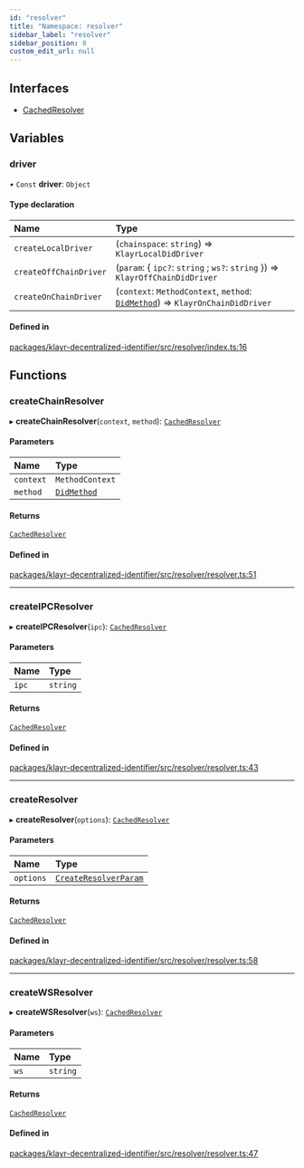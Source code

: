 ```yaml
---
id: "resolver"
title: "Namespace: resolver"
sidebar_label: "resolver"
sidebar_position: 0
custom_edit_url: null
---
```


## Interfaces

- [CachedResolver](../interfaces/resolver.CachedResolver.md)

## Variables

### driver

• `Const` **driver**: `Object`

#### Type declaration

| Name | Type |
| :------ | :------ |
| `createLocalDriver` | (`chainspace`: `string`) => `KlayrLocalDidDriver` |
| `createOffChainDriver` | (`param`: { `ipc?`: `string` ; `ws?`: `string`  }) => `KlayrOffChainDidDriver` |
| `createOnChainDriver` | (`context`: `MethodContext`, `method`: [`DidMethod`](../interfaces/DidMethod.md)) => `KlayrOnChainDidDriver` |

#### Defined in

[packages/klayr-decentralized-identifier/src/resolver/index.ts:16](https://github.com/aldhosutra/klayr-did/blob/515766d/packages/klayr-decentralized-identifier/src/resolver/index.ts#L16)

## Functions

### createChainResolver

▸ **createChainResolver**(`context`, `method`): [`CachedResolver`](../interfaces/resolver.CachedResolver.md)

#### Parameters

| Name | Type |
| :------ | :------ |
| `context` | `MethodContext` |
| `method` | [`DidMethod`](../interfaces/DidMethod.md) |

#### Returns

[`CachedResolver`](../interfaces/resolver.CachedResolver.md)

#### Defined in

[packages/klayr-decentralized-identifier/src/resolver/resolver.ts:51](https://github.com/aldhosutra/klayr-did/blob/515766d/packages/klayr-decentralized-identifier/src/resolver/resolver.ts#L51)

___

### createIPCResolver

▸ **createIPCResolver**(`ipc`): [`CachedResolver`](../interfaces/resolver.CachedResolver.md)

#### Parameters

| Name | Type |
| :------ | :------ |
| `ipc` | `string` |

#### Returns

[`CachedResolver`](../interfaces/resolver.CachedResolver.md)

#### Defined in

[packages/klayr-decentralized-identifier/src/resolver/resolver.ts:43](https://github.com/aldhosutra/klayr-did/blob/515766d/packages/klayr-decentralized-identifier/src/resolver/resolver.ts#L43)

___

### createResolver

▸ **createResolver**(`options`): [`CachedResolver`](../interfaces/resolver.CachedResolver.md)

#### Parameters

| Name | Type |
| :------ | :------ |
| `options` | [`CreateResolverParam`](../modules.md#createresolverparam) |

#### Returns

[`CachedResolver`](../interfaces/resolver.CachedResolver.md)

#### Defined in

[packages/klayr-decentralized-identifier/src/resolver/resolver.ts:58](https://github.com/aldhosutra/klayr-did/blob/515766d/packages/klayr-decentralized-identifier/src/resolver/resolver.ts#L58)

___

### createWSResolver

▸ **createWSResolver**(`ws`): [`CachedResolver`](../interfaces/resolver.CachedResolver.md)

#### Parameters

| Name | Type |
| :------ | :------ |
| `ws` | `string` |

#### Returns

[`CachedResolver`](../interfaces/resolver.CachedResolver.md)

#### Defined in

[packages/klayr-decentralized-identifier/src/resolver/resolver.ts:47](https://github.com/aldhosutra/klayr-did/blob/515766d/packages/klayr-decentralized-identifier/src/resolver/resolver.ts#L47)
